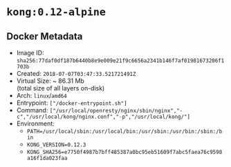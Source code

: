 # `kong:0.12-alpine`

## Docker Metadata

- Image ID: `sha256:77daf0df187b6440b8e9e009e21f9c6656a2341b146f7af01981673206f1703b`
- Created: `2018-07-07T03:47:33.521721491Z`
- Virtual Size: ~ 86.31 Mb  
  (total size of all layers on-disk)
- Arch: `linux`/`amd64`
- Entrypoint: `["/docker-entrypoint.sh"]`
- Command: `["/usr/local/openresty/nginx/sbin/nginx","-c","/usr/local/kong/nginx.conf","-p","/usr/local/kong/"]`
- Environment:
  - `PATH=/usr/local/sbin:/usr/local/bin:/usr/sbin:/usr/bin:/sbin:/bin`
  - `KONG_VERSION=0.12.3`
  - `KONG_SHA256=e7750f4987b7bff485387a0bc95eb51609f7abc5faea76c9598a16f1da023faa`
